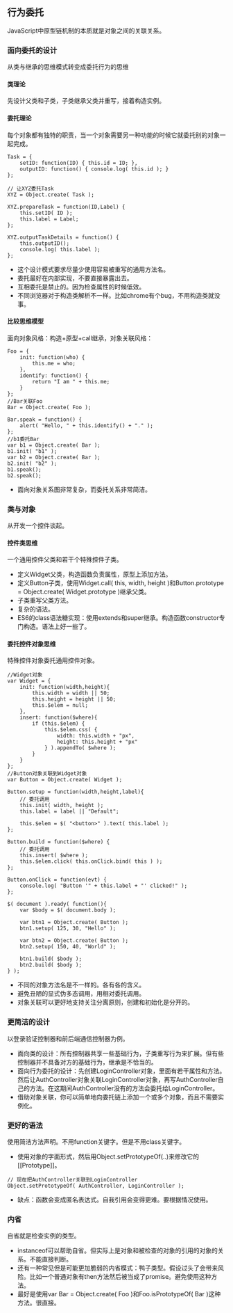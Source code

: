 ## 行为委托

JavaScript中原型链机制的本质就是对象之间的关联关系。

### 面向委托的设计
从类与继承的思维模式转变成委托行为的思维

#### 类理论
先设计父类和子类，子类继承父类并重写，接着构造实例。

#### 委托理论
每个对象都有独特的职责，当一个对象需要另一种功能的时候它就委托别的对象一起完成。
```
Task = { 
    setID: function(ID) { this.id = ID; },  
    outputID: function() { console.log( this.id ); } 
}; 
 
// 让XYZ委托Task 
XYZ = Object.create( Task ); 
 
XYZ.prepareTask = function(ID,Label) {  
    this.setID( ID ); 
    this.label = Label; 
}; 
 
XYZ.outputTaskDetails = function() {  
    this.outputID(); 
    console.log( this.label );  
}; 
```

* 这个设计模式要求尽量少使用容易被重写的通用方法名。
* 委托最好在内部实现，不要直接暴露出去。	
* 互相委托是禁止的。因为检查属性的时候低效。
* 不同浏览器对于构造类解析不一样。比如chrome有个bug，不用构造类就没事。

#### 比较思维模型
面向对象风格：构造+原型+call继承，对象关联风格：
```
Foo = { 
    init: function(who) { 
        this.me = who;  
    }, 
    identify: function() {  
        return "I am " + this.me; 
    } 
}; 
//Bar关联Foo
Bar = Object.create( Foo ); 
 
Bar.speak = function() { 
    alert( "Hello, " + this.identify() + "." ); 
}; 
//b1委托Bar
var b1 = Object.create( Bar );  
b1.init( "b1" ); 
var b2 = Object.create( Bar );  
b2.init( "b2" ); 
b1.speak(); 
b2.speak();
```

* 面向对象关系图非常复杂，而委托关系非常简洁。

### 类与对象
从开发一个控件谈起。

#### 控件类思维
一个通用控件父类和若干个特殊控件子类。

* 定义Widget父类，构造函数负责属性，原型上添加方法。
* 定义Button子类，使用Widget.call( this, width, height )和Button.prototype = Object.create( Widget.prototype )继承父类。
* 子类重写父类方法。
* 复杂的语法。
* ES6的class语法糖实现：使用extends和super继承。构造函数constructor专门构造。语法上好一些了。

#### 委托控件对象思维
特殊控件对象委托通用控件对象。

```
//Widget对象
var Widget = { 
    init: function(width,height){ 
        this.width = width || 50;  
        this.height = height || 50;  
        this.$elem = null; 
    }, 
    insert: function($where){ 
        if (this.$elem) {  
            this.$elem.css( { 
                width: this.width + "px", 
                height: this.height + "px"  
            } ).appendTo( $where ); 
        }  
    } 
};
//Button对象关联到Widget对象
var Button = Object.create( Widget ); 

Button.setup = function(width,height,label){  
    // 委托调用 
    this.init( width, height ); 
    this.label = label || "Default"; 
 
    this.$elem = $( "<button>" ).text( this.label );  
}; 

Button.build = function($where) { 
    // 委托调用 
    this.insert( $where ); 
    this.$elem.click( this.onClick.bind( this ) ); 
};

Button.onClick = function(evt) { 
    console.log( "Button '" + this.label + "' clicked!" );  
}; 
 
$( document ).ready( function(){  
    var $body = $( document.body ); 
 
    var btn1 = Object.create( Button );  
    btn1.setup( 125, 30, "Hello" ); 
 
    var btn2 = Object.create( Button );  
    btn2.setup( 150, 40, "World" ); 
 
    btn1.build( $body ); 
    btn2.build( $body );  
} );
```

* 不同的对象方法名是不一样的。各有各的含义。
* 避免丑陋的显式伪多态调用，用相对委托调用。
* 对象关联可以更好地支持关注分离原则，创建和初始化是分开的。

### 更简洁的设计
以登录验证控制器和前后端通信控制器为例。

* 面向类的设计：所有控制器共享一些基础行为，子类重写行为来扩展。但有些控制器并不具备对方的基础行为，继承是不恰当的。
* 面向行为委托的设计：先创建LoginController对象，里面有若干属性和方法。然后让AuthController对象关联LoginController对象，再写AuthController自己的方法。在这期间AuthController没有的方法会委托给LoginController。
* 借助对象关联，你可以简单地向委托链上添加一个或多个对象，而且不需要实例化。

### 更好的语法
使用简洁方法声明。不用function关键字。但是不用class关键字。    

* 使用对象的字面形式，然后用Object.setPrototypeOf(..)来修改它的[[Prototype]]。
```
// 现在把AuthController关联到LoginController 
Object.setPrototypeOf( AuthController, LoginController );
```

* 缺点：函数会变成匿名表达式。自我引用会变得更难。要根据情况使用。

### 内省
自省就是检查实例的类型。

* instanceof可以帮助自省。但实际上是对象和被检查的对象的引用的对象的关系。不能直接判断。
* 还有一种常见但是可能更加脆弱的内省模式：鸭子类型。假设过头了会带来风险。比如一个普通对象有then方法然后被当成了promise。避免使用这种方法。
* 最好是使用var Bar = Object.create( Foo )和Foo.isPrototypeOf( Bar )这种方法。很直接。
